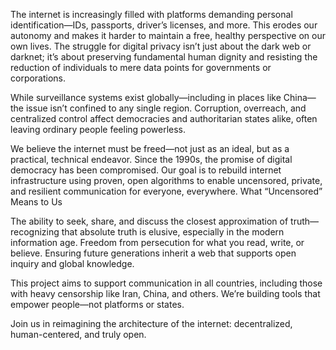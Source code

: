 The internet is increasingly filled with platforms demanding personal identification—IDs, passports, driver’s licenses, and more. This erodes our autonomy and makes it harder to maintain a free, healthy perspective on our own lives. The struggle for digital privacy isn’t just about the dark web or darknet; it’s about preserving fundamental human dignity and resisting the reduction of individuals to mere data points for governments or corporations. 

While surveillance systems exist globally—including in places like China—the issue isn’t confined to any single region. Corruption, overreach, and centralized control affect democracies and authoritarian states alike, often leaving ordinary people feeling powerless. 

We believe the internet must be freed—not just as an ideal, but as a practical, technical endeavor. Since the 1990s, the promise of digital democracy has been compromised. Our goal is to rebuild internet infrastructure using proven, open algorithms to enable uncensored, private, and resilient communication for everyone, everywhere. 
What “Uncensored” Means to Us 

The ability to seek, share, and discuss the closest approximation of truth—recognizing that absolute truth is elusive, especially in the modern information age.
Freedom from persecution for what you read, write, or believe.
Ensuring future generations inherit a web that supports open inquiry and global knowledge.
     

This project aims to support communication in all countries, including those with heavy censorship like Iran, China, and others. We’re building tools that empower people—not platforms or states. 

Join us in reimagining the architecture of the internet: decentralized, human-centered, and truly open. 
